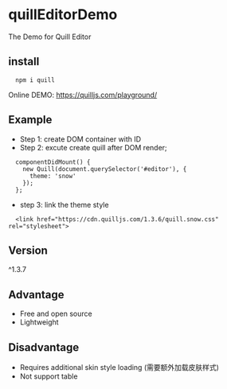 # quillEditorDemo
The Demo for Quill Editor

## install 
```
  npm i quill
```
Online DEMO:  https://quilljs.com/playground/

## Example
- Step 1: create DOM container with ID
- Step 2: excute create quill after DOM render;
```
  componentDidMount() {
    new Quill(document.querySelector('#editor'), {
      theme: 'snow'
    });
  };
```
- step 3: link the theme style
```
  <link href="https://cdn.quilljs.com/1.3.6/quill.snow.css" rel="stylesheet">
```

## Version
^1.3.7

## Advantage 
- Free and open source
- Lightweight

## Disadvantage
- Requires additional skin style loading (需要额外加载皮肤样式)
- Not support table
